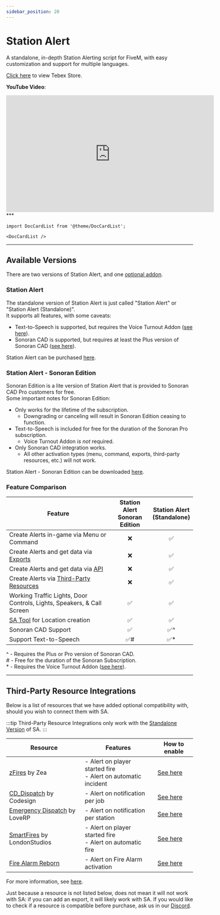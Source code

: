 ```yaml
---
sidebar_position: 20
---
```


# Station Alert

A standalone, in-depth Station Alerting script for FiveM, with easy customization and support for multiple languages.

[Click here](https://store.inferno-collection.com/category/sa) to view Tebex Store.

**YouTube Video**:
<iframe width="560" height="315" src="https://www.youtube.com/embed/V0MBgqLFetA?si=TdPrVDRjLnBW1gBG" title="YouTube video player" frameborder="0" allow="accelerometer; autoplay; clipboard-write; encrypted-media; gyroscope; picture-in-picture; web-share" referrerpolicy="strict-origin-when-cross-origin" allowfullscreen></iframe>
***

```mdx-code-block
import DocCardList from '@theme/DocCardList';

<DocCardList />
```

***

## Available Versions
There are two versions of Station Alert, and one [optional addon](usage/tts.md).

### Station Alert
The standalone version of Station Alert is just called "Station Alert" or "Station Alert (Standalone)".  
It supports all features, with some caveats:

- Text-to-Speech is supported, but requires the Voice Turnout Addon ([see here](usage/tts.md)).
- Sonoran CAD is supported, but requires at least the Plus version of Sonoran CAD ([see here](https://sonorancad.com/pricing)).

Station Alert can be purchased [here](https://store.inferno-collection.com/category/sa).

### Station Alert - Sonoran Edition
Sonoran Edition is a lite version of Station Alert that is provided to Sonoran CAD Pro customers for free.  
Some important notes for Sonoran Edition:

- Only works for the lifetime of the subscription.
  - Downgrading or canceling will result in Sonoran Edition ceasing to function.
- Text-to-Speech is included for free for the duration of the Sonoran Pro subscription.
  - Voice Turnout Addon *is not* required.
- Only Sonoran CAD integration works.
  - All other activation types (menu, command, exports, third-party resources, etc.) will not work.

Station Alert - Sonoran Edition can be downloaded [here](https://store.inferno-collection.com/package/station-alert-sonoran-edition).

### Feature Comparison

| Feature                                                                | Station Alert<br/>Sonoran Edition | Station Alert<br/>(Standalone) |
|------------------------------------------------------------------------|:---------------------------------:|:------------------------------:|
| Create Alerts in-game via Menu or Command                              |                 ❌                 |               ✅                |
| Create Alerts and get data via [Exports](developers/exports)           |                 ❌                 |               ✅                |
| Create Alerts and get data via [API](developers/api.mdx)               |                 ❌                 |               ✅                |
| Create Alerts via [Third-Party Resources](developers/third-party.md)      |                 ❌                 |               ✅                |
| Working Traffic Lights, Door Controls, Lights, Speakers, & Call Screen |                 ✅                 |               ✅                |
| [SA Tool](developers/tool.md) for Location creation                    |                 ✅                 |               ✅                |
| Sonoran CAD Support                                                    |                 ✅                 |              ✅\^               |
| Support Text-to-Speech                                                 |                ✅\#                |              ✅\*               |

\^ - Requires the Plus or Pro version of Sonoran CAD.  
\# - Free for the duration of the Sonoran Subscription.  
\* - Requires the Voice Turnout Addon ([see here](usage/tts.md)).

***

## Third-Party Resource Integrations

Below is a list of resources that we have added optional compatibility with, should you wish to connect them with SA.

:::tip
Third-Party Resource Integrations only work with the [Standalone Version](#station-alert-1) of SA.
:::

| Resource                                                                                                                                                             | Features                                                         | How to enable                                            |
|----------------------------------------------------------------------------------------------------------------------------------------------------------------------|------------------------------------------------------------------|----------------------------------------------------------|
| [zFires](https://forum.cfx.re/t/paid-standalone-esx-qbcore-z-fire/5244464?u=christopherm) by Zea                                                                     | - Alert on player started fire<br/>- Alert on automatic incident | [See here](developers/third-party.md#zfires)             |
| [CD_Dispatch](https://forum.cfx.re/t/paid-codesign-police-dispatch/2007097?u=christopherm) by Codesign                                                               | - Alert on notification per job                                  | [See here](developers/third-party.md#cd_dispatch)        |
| [Emergency Dispatch](https://love-rp.tebex.io/package/4887641) by LoveRP                                                                                             | - Alert on notification per station                              | [See here](developers/third-party.md#emergency-dispatch) |
| [SmartFires](https://forum.cfx.re/t/smart-fires-automatic-fires-fire-smoke-types-many-integrations-standalone-paid-resource/4792695?u=christopherm) by LondonStudios | - Alert on player started fire<br/>- Alert on automatic fire     | [See here](developers/third-party.md#smart-fires)        |
| [Fire Alarm Reborn](../fire-alarm-reborn)                                                                                                                            | - Alert on Fire Alarm activation                                 | [See here](developers/third-party.md#fire-alarm-reborn)  |

For more information, see [here](developers/third-party.md).

Just because a resource is not listed below, does not mean it will not work with SA: if you can add an export, it will likely work with SA. 
If you would like to check if a resource is compatible before purchase, ask us in our [Discord](https://inferno.gay/discord).
